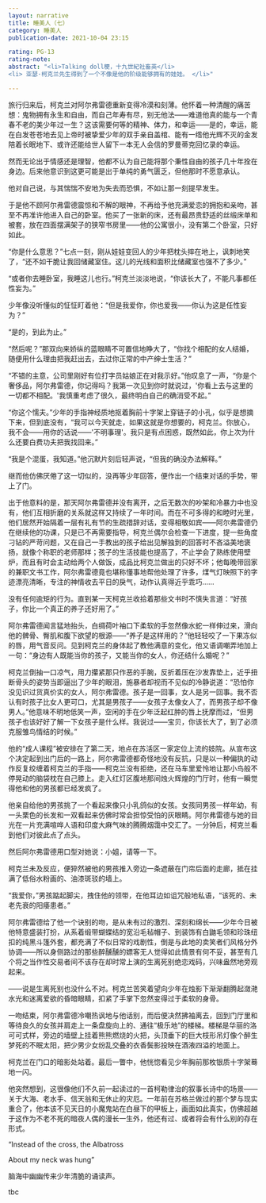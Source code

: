 ```yaml
---
layout: narrative
title: 睡美人（七）
category: 睡美人
publication-date: 2021-10-04 23:15

rating: PG-13
rating-note:
abstract: "<li>Talking doll梗，十九世紀社畜英</li>
<li> 亚瑟·柯克兰先生得到了一个不像是他的阶级能够拥有的娃娃。 </li>"

---
```


旅行归来后，柯克兰对阿尔弗雷德重新变得冷漠和刻薄。他怀着一种清醒的痛苦想：鬼物拥有永生和自由，而自己年寿有尽，别无他法——难道他真的能与一个青春不老的美少年过一生？这该需要何等的精神、体力，和幸运——是的，幸运，能在白发苍苍地去见上帝时被挚爱少年的双手亲自盖棺、能有一绺他光辉不灭的金发陪着长眠地下、或许还能给世人留下一本无人会信的罗曼蒂克回忆录的幸运。

然而无论出于情感还是理智，他都不认为自己能将那个秉性自由的孩子几十年拴在身边。后来他意识到这更可能是出于单纯的勇气匮乏，但他那时不愿意承认。

他对自己说，与其惴惴不安地为失去而恐惧，不如让那一刻提早发生。

于是他不顾阿尔弗雷德震惊和不解的眼神，不再给予他充满爱恋的拥抱和亲吻，甚至不再准许他进入自己的卧室。他买了一张新的床，还有最昂贵舒适的丝缎床单和被套，放在四面摆满架子的狭窄书房里——他的公寓很小，没有第二个卧室，只好如此。

“你是什么意思？”七点一刻，刚从娃娃变回人的少年把枕头摔在地上，讽刺地笑了，“还不如干脆让我回储藏室住。这儿的光线和面积比储藏室也强不了多少。”

“或者你去睡卧室，我睡这儿也行。”柯克兰淡淡地说，“你该长大了，不能凡事都任性妄为。”

少年像没听懂似的怔怔盯着他：“但是我爱你，你也爱我——你认为这是任性妄为？”

“是的，到此为止。”

“然后呢？”那双向来娇纵的蓝眼睛不可置信地睁大了，“你找个相配的女人结婚，随便用什么理由把我赶出去，去过你正常的中产绅士生活？”

“不错的主意，公司里刚好有位打字员姑娘正在对我示好。”他叹息了一声，“你是个奢侈品，阿尔弗雷德，你记得吗？我第一次见到你时就说过，'你看上去与这里的一切都不相配。'我慎重考虑了很久，最终明白自己的确消受不起。”

“你这个懦夫。”少年的手指神经质地抠着胸前十字架上穿链子的小孔，似乎是想摘下来，但到底没有，“我可以今天就走，如果这就是你想要的，柯克兰。你放心，我不会——用你的话说——'不明事理'。我只是有点困惑，既然如此，你上次为什么还要白费功夫把我找回来。”

“我是个混蛋，我知道。”他沉默片刻后轻声说，“但我的确没办法解释。”

继而他仿佛厌倦了这一切似的，没再等少年回答，便作出一个结束对话的手势，带上了门。

出于他意料的是，那天阿尔弗雷德并没有离开，之后无数次的吵架和冷暴力中也没有，他们互相折磨的关系就这样又持续了一年时间。而在不可多得的和睦时光里，他们居然开始隔着一层有礼有节的生疏措辞对话，变得相敬如宾——阿尔弗雷德仍在继续他的功课，只是已不再需要指导，柯克兰偶尔会检查一下进度，提一些角度刁钻的严苛问题，又在自己一手教出的孩子给出见解独到的回答时不吝溢美地褒扬，就像个称职的老师那样；孩子的生活技能也提高了，不止学会了熟练使用壁炉，而且有时会主动给两个人做饭，成品比柯克兰做出的只好不坏；他每晚带回家的兼职文书工作，阿尔弗雷德竟也堪称懂事地帮他处理了许多，煤气灯映照下的字迹漂亮清晰，专注的神情收去平日的戾气，动作认真得近乎乖巧……

没有任何逾矩的行为。直到某一天柯克兰收拾着那些文书时不慎失言道：“好孩子，你比一个真正的养子还好用了。”

阿尔弗雷德闻言猛地抬头，白绸荷叶袖口下柔软的手忽然像水蛇一样伸过来，滑向他的髀骨、臀肌和腹下欲望的根源——“养子是这样用的？”他轻轻咬了一下果冻似的唇，用气音反问。见到柯克兰的身体起了教他满意的变化，他又语调嘲弄地加上一句：“身边有人既能当你的孩子，又能当你的女人，你还结什么婚呢？”

柯克兰倒抽一口凉气，用力攥紧那只作恶的手腕，反折着压在沙发靠垫上，近乎扭断骨头的姿势当即逼出了少年的眼泪，施暴者却视而不见似的冷静说道：“恐怕你没见识过货真价实的女人，阿尔弗雷德。孩子是一回事，女人是另一回事。我不否认有时孩子比女人更可口，尤其是男孩子——女孩子太像女人了，而男孩子却不像男人。”他意味不明地低笑一声，空闲的手在少年泛起红肿的唇上抚摩而过，“但男孩子也该好好了解一下女孩子是什么样。我说过——宝贝，你该长大了，到了必须克服雏鸟情结的时候。”

他的“成人课程”被安排在了第二天，地点在苏活区一家定位上流的妓院。从宣布这个决定起到出门后的一路上，阿尔弗雷德都奇怪地没有反抗，只是以一种偏执的动作反复绞缠着柯克兰的手指——柯克兰没有拒绝，还在马车里爱怜地让那小鸟般不停晃动的脑袋枕在自己膝上。走入红灯区腹地那间烛火辉煌的门厅时，他有一瞬觉得他和他的男孩都已经发疯了。

他亲自给他的男孩挑了一个看起来像只小乳鸽似的女孩。女孩同男孩一样年幼，有一头栗色的长发和一双看起来仿佛时常会担惊受怕的灰眼睛。阿尔弗雷德与她的目光在一片充满喧哗人语和印度大麻气味的腾腾烟霭中交汇了。一分钟后，柯克兰看到他们对彼此点了点头。

然后阿尔弗雷德用口型对她说：小姐，请等一下。

柯克兰未及反应，便猝然被他的男孩推入旁边一条遮蔽在门帘后面的走廊，抵在挂满了低俗水粉画的、油漆斑驳的墙上。

“我爱你，”男孩踮起脚尖，拽住他的领带，在他耳边如诅咒般地私语，“该死的、未老先衰的阳痿患者。”

阿尔弗雷德给了他一个诀别的吻，是从未有过的激烈、深刻和绵长——少年今日被他特意盛装打扮，从系着缎带蝴蝶结的宽沿毛毡帽子、到装饰有白鼬毛领和珍珠纽扣的纯黑斗篷外套，都充满了不似日常的戏剧性，倒是与此地的卖笑者们风格分外协调——所以身侧路过的那些醉醺醺的嫖客无人觉得如此情景有何不妥，甚至有几个将之当作性交易者间不该存在却时常上演的生离死别绝恋戏码，兴味盎然地旁观起来。

——说是生离死别也没什么不对。柯克兰苦笑着望向少年在烛影下渐渐翻腾起潋滟水光和迷离爱欲的昏暗眼睛，扣紧了手掌下忽然变得过于柔软的身骨。

一吻结束，阿尔弗雷德冷嘲热讽地与他话别，而后便决然拂袖离去，回到门厅里和等待良久的女孩并肩走上一条盘旋向上的、通往“极乐地”的楼梯。楼梯是华丽的洛可可式样，旁边的墙壁上挂着熊熊燃烧的火把，头顶垂下的巨大枝形吊灯像个醉生梦死的不眠太阳，把少男少女纷乱交叠的衣香鬓影投映在酒液四溢的地面上。

柯克兰在门口的暗影处站着。最后一瞥中，他恍惚看见少年胸前那枚银质十字架蓦地一闪。

他突然想到，这很像他们不久前一起读过的一首柯勒律治的叙事长诗中的场景——关于大海、老水手、信天翁和无休止的灾厄。一年前在苏格兰做过的那个梦与现实重合了，他本该不见天日的小魔鬼站在白昼下的甲板上，画面如此真实，仿佛超越于这作为不老不死的暗夜人偶的漫长一生外，他还有过、或者将会有什么别的存在形式。

“Instead of the cross, the Albatross

About my neck was hung”

脑海中幽幽传来少年清脆的诵读声。

tbc
